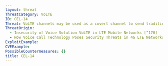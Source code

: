 ```yaml
---
layout: threat
ThreatCategory: VoLTE
ID: CEL-14
Threat: VoLTE channels may be used as a covert channel to send traditional data traffic, potentially leading to a reduced charge on that data
ThreatOrigin:
  - Insecurity of Voice Solution VoLTE in LTE Mobile Networks [^170]
  - How Voice Call Technology Poses Security Threats in 4G LTE Networks [^181]
ExploitExample:
CVEExample:
PossibleCountermeasures: {}
title: CEL-14
---
```


